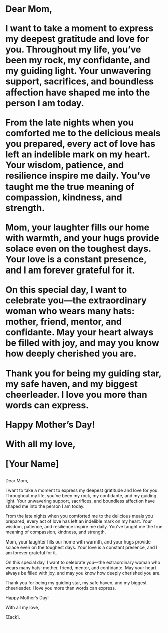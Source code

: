 <html>
  <head>
    <style>
      body {
        background-color: magma;
      }
      a {
        color: white;
        text-decoration: none;
      }
    </style>
  </head>
  <body>
    <h1>Dear Mom,

I want to take a moment to express my deepest gratitude and love for you. Throughout my life, you’ve been my rock, my confidante, and my guiding light. Your unwavering support, sacrifices, and boundless affection have shaped me into the person I am today.

From the late nights when you comforted me to the delicious meals you prepared, every act of love has left an indelible mark on my heart. Your wisdom, patience, and resilience inspire me daily. You’ve taught me the true meaning of compassion, kindness, and strength.

Mom, your laughter fills our home with warmth, and your hugs provide solace even on the toughest days. Your love is a constant presence, and I am forever grateful for it.

On this special day, I want to celebrate you—the extraordinary woman who wears many hats: mother, friend, mentor, and confidante. May your heart always be filled with joy, and may you know how deeply cherished you are.

Thank you for being my guiding star, my safe haven, and my biggest cheerleader. I love you more than words can express.

Happy Mother’s Day!

With all my love,

[Your Name]</h1>
    <p id="hello">Dear Mom,

I want to take a moment to express my deepest gratitude and love for you. Throughout my life, you’ve been my rock, my confidante, and my guiding light. Your unwavering support, sacrifices, and boundless affection have shaped me into the person I am today.

From the late nights when you comforted me to the delicious meals you prepared, every act of love has left an indelible mark on my heart. Your wisdom, patience, and resilience inspire me daily. You’ve taught me the true meaning of compassion, kindness, and strength.

Mom, your laughter fills our home with warmth, and your hugs provide solace even on the toughest days. Your love is a constant presence, and I am forever grateful for it.

On this special day, I want to celebrate you—the extraordinary woman who wears many hats: mother, friend, mentor, and confidante. May your heart always be filled with joy, and may you know how deeply cherished you are.

Thank you for being my guiding star, my safe haven, and my biggest cheerleader. I love you more than words can express.

Happy Mother’s Day!

With all my love,

[Zack].</p>
    <a href="https://www.example.com">Click here</a>
    <script>
      document.getElementById("my-text").innerText = "Dear Mom,

I want to take a moment to express my deepest gratitude and love for you. Throughout my life, you’ve been my rock, my confidante, and my guiding light. Your unwavering support, sacrifices, and boundless affection have shaped me into the person I am today.

From the late nights when you comforted me to the delicious meals you prepared, every act of love has left an indelible mark on my heart. Your wisdom, patience, and resilience inspire me daily. You’ve taught me the true meaning of compassion, kindness, and strength.

Mom, your laughter fills our home with warmth, and your hugs provide solace even on the toughest days. Your love is a constant presence, and I am forever grateful for it.

On this special day, I want to celebrate you—the extraordinary woman who wears many hats: mother, friend, mentor, and confidante. May your heart always be filled with joy, and may you know how deeply cherished you are.

Thank you for being my guiding star, my safe haven, and my biggest cheerleader. I love you more than words can express.

Happy Mother’s Day!

With all my love,

[Your Name]!";
    </script>
  </body>
</html>
